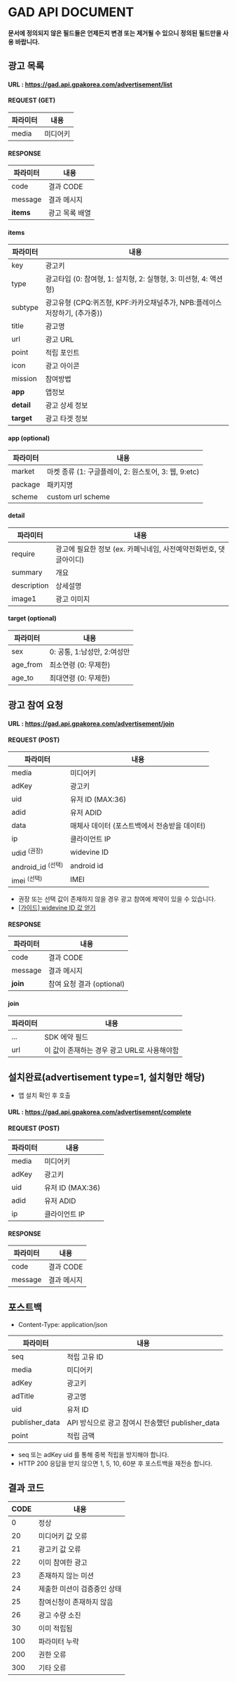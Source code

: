 # GAD API DOCUMENT

#### 문서에 정의되지 않은 필드들은 언제든지 변경 또는 제거될 수 있으니 정의된 필드만을 사용 바랍니다.

## 광고 목록
#### URL : https://gad.api.gpakorea.com/advertisement/list
#### REQUEST (GET)
| 파라미터 | 내용 |
| ------------------- | ------------------- |
| media | 미디어키 |
#### RESPONSE
| 파라미터 | 내용 |
| ------------------- | ------------------- |
| code | 결과 CODE |
| message | 결과 메시지 |
| **items** | 광고 목록 배열 |
#### items
| 파라미터       | 내용                                               |
|------------|--------------------------------------------------|
| key        | 광고키                                              |
| type       | 광고타입 (0: 참여형, 1: 설치형, 2: 실행형, 3: 미션형, 4: 액션형)    |
| subtype    | 광고유형 (CPQ:퀴즈형, KPF:카카오채널추가, NPB:플레이스저장하기, (추가중)) |
| title      | 광고명                                              |
| url        | 광고 URL                                           |
| point      | 적립 포인트                                           |
| icon       | 광고 아이콘                                           |
| mission    | 참여방법                                             |
| **app**    | 앱정보                                              |
| **detail** | 광고 상세 정보                                         |
| **target** | 광고 타겟 정보                                         |

#### app (optional)
| 파라미터 | 내용 |
| ------------------- | ------------------- |
| market | 마켓 종류 (1: 구글플레이, 2: 원스토어, 3: 웹, 9:etc) |
| package | 패키지명 |
| scheme | custom url scheme |
#### detail
| 파라미터 | 내용 |
| ------------------- | ------------------- |
| require | 광고에 필요한 정보 (ex. 카페닉네임, 사전예약전화번호, 댓글아이디) |
| summary | 개요 |
| description | 상세설명 |
| image1 | 광고 이미지 |
#### target (optional)
| 파라미터 | 내용 |
| ------------------- | ------------------- |
| sex | 0: 공통, 1:남성만, 2:여성만 |
| age_from | 최소연령 (0: 무제한) |
| age_to | 최대연령 (0: 무제한) |

## 광고 참여 요청
#### URL : https://gad.api.gpakorea.com/advertisement/join
#### REQUEST (POST)
| 파라미터 | 내용 |
| --- | --- |
| media | 미디어키 |
| adKey | 광고키 |
| uid | 유저 ID (MAX:36) |
| adid | 유저 ADID |
| data | 매체사 데이터 (포스트백에서 전송받을 데이터) |
| ip | 클라이언트 IP |
| udid <sup>(권장) | widevine ID |
| android_id <sup>(선택) | android id |
| imei <sup>(선택) | IMEI |
- 권장 또는 선택 값이 존재하지 않을 경우 광고 참여에 제약이 있을 수 있습니다.
- [[가이드] widevine ID 값 얻기](https://github.com/koreagpa-dev/gad-sample-android#widevine-ID-값-얻기)
#### RESPONSE
| 파라미터 | 내용 |
| ------------------- | ------------------- |
| code | 결과 CODE |
| message | 결과 메시지 |
| **join** | 참여 요청 결과 (optional) |
#### join
| 파라미터 | 내용 |
| ------------------- | ------------------- |
| ... | SDK 에약 필드 |
| url | 이 값이 존재하는 경우 광고 URL로 사용해야함 |

## 설치완료(advertisement type=1, 설치형만 해당)
- 앱 설치 확인 후 호출
#### URL : https://gad.api.gpakorea.com/advertisement/complete
#### REQUEST (POST)
| 파라미터 | 내용 |
| --- | --- |
| media | 미디어키 |
| adKey | 광고키 |
| uid | 유저 ID (MAX:36) |
| adid | 유저 ADID |
| ip | 클라이언트 IP |
#### RESPONSE
| 파라미터 | 내용 |
| ------------------- | ------------------- |
| code | 결과 CODE |
| message | 결과 메시지 |

## 포스트백
- Content-Type: application/json

| 파라미터 | 내용 |
| ------------------- | ------------------- |
| seq | 적립 고유 ID |
| media | 미디어키 |
| adKey | 광고키 |
| adTitle | 광고명 |
| uid | 유저 ID |
| publisher_data | API 방식으로 광고 참여시 전송했던 publisher_data |
| point | 적립 금액 |
- seq 또는 adKey uid 를 통해 중복 적립을 방지해야 합니다.
- HTTP 200 응답을 받지 않으면 1, 5, 10, 60분 후 포스트백을 재전송 합니다.

## 결과 코드
| CODE | 내용 |
| --- | --- |
| 0 | 정상 |
| 20 | 미디어키 값 오류 |
| 21 | 광고키 값 오류 |
| 22 | 이미 참여한 광고 |
| 23 | 존재하지 않는 미션 |
| 24 | 제출한 미션이 검증중인 상태 |
| 25 | 참여신청이 존재하지 않음 |
| 26 | 광고 수량 소진 |
| 30 | 이미 적립됨 |
| 100 | 파라미터 누락 |
| 200 | 권한 오류 |
| 300 | 기타 오류 |
